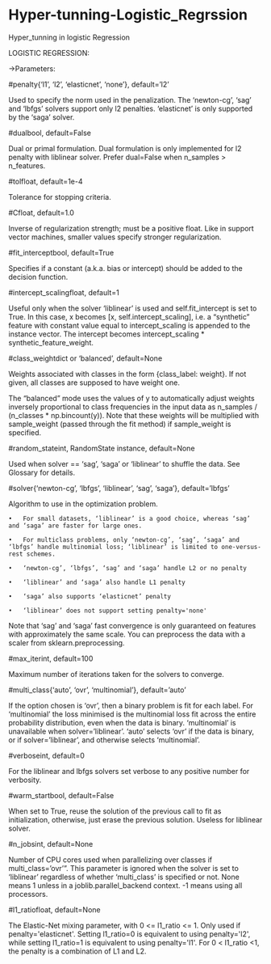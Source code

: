 # Hyper-tunning-Logistic_Regrssion

Hyper_tunning in logistic Regression

LOGISTIC REGRESSION:

->Parameters:

#penalty{‘l1’, ‘l2’, ‘elasticnet’, ‘none’}, default=’l2’

Used to specify the norm used in the penalization. The ‘newton-cg’, ‘sag’ and ‘lbfgs’ solvers support only l2 penalties. ‘elasticnet’ is only supported by the ‘saga’ solver. 

#dualbool, default=False

Dual or primal formulation. Dual formulation is only implemented for l2 penalty with liblinear solver. Prefer dual=False when n_samples > n_features.

#tolfloat, default=1e-4

Tolerance for stopping criteria.

#Cfloat, default=1.0

Inverse of regularization strength; must be a positive float. Like in support vector machines, smaller values specify stronger regularization.

#fit_interceptbool, default=True

Specifies if a constant (a.k.a. bias or intercept) should be added to the decision function.

#intercept_scalingfloat, default=1

Useful only when the solver ‘liblinear’ is used and self.fit_intercept is set to True. In this case, x becomes [x, self.intercept_scaling], i.e. a “synthetic” feature with constant value equal to intercept_scaling is appended to the instance vector. The intercept becomes intercept_scaling * synthetic_feature_weight.

#class_weightdict or ‘balanced’, default=None

Weights associated with classes in the form {class_label: weight}. If not given, all classes are supposed to have weight one.

The “balanced” mode uses the values of y to automatically adjust weights inversely proportional to class frequencies in the input data as n_samples / (n_classes * np.bincount(y)).
Note that these weights will be multiplied with sample_weight (passed through the fit method) if sample_weight is specified.


#random_stateint, RandomState instance, default=None

Used when solver == ‘sag’, ‘saga’ or ‘liblinear’ to shuffle the data. See Glossary for details.

#solver{‘newton-cg’, ‘lbfgs’, ‘liblinear’, ‘sag’, ‘saga’}, default=’lbfgs’

Algorithm to use in the optimization problem.

    •	For small datasets, ‘liblinear’ is a good choice, whereas ‘sag’ and ‘saga’ are faster for large ones.

    •	For multiclass problems, only ‘newton-cg’, ‘sag’, ‘saga’ and ‘lbfgs’ handle multinomial loss; ‘liblinear’ is limited to one-versus-rest schemes.

    •	‘newton-cg’, ‘lbfgs’, ‘sag’ and ‘saga’ handle L2 or no penalty

    •	‘liblinear’ and ‘saga’ also handle L1 penalty

    •	‘saga’ also supports ‘elasticnet’ penalty

    •	‘liblinear’ does not support setting penalty='none'

Note that ‘sag’ and ‘saga’ fast convergence is only guaranteed on features with approximately the same scale. You can preprocess the data with a scaler from sklearn.preprocessing.

#max_iterint, default=100

Maximum number of iterations taken for the solvers to converge.

#multi_class{‘auto’, ‘ovr’, ‘multinomial’}, default=’auto’

If the option chosen is ‘ovr’, then a binary problem is fit for each label. For ‘multinomial’ the loss minimised is the multinomial loss fit across the entire probability distribution, even when the data is binary. ‘multinomial’ is unavailable when solver=’liblinear’. ‘auto’ selects ‘ovr’ if the data is binary, or if solver=’liblinear’, and otherwise selects ‘multinomial’.

#verboseint, default=0

For the liblinear and lbfgs solvers set verbose to any positive number for verbosity.

#warm_startbool, default=False

When set to True, reuse the solution of the previous call to fit as initialization, otherwise, just erase the previous solution. Useless for liblinear solver.

#n_jobsint, default=None

Number of CPU cores used when parallelizing over classes if multi_class=’ovr’”. This parameter is ignored when the solver is set to ‘liblinear’ regardless of whether ‘multi_class’ is specified or not. None means 1 unless in a joblib.parallel_backend context. -1 means using all processors.

#l1_ratiofloat, default=None

The Elastic-Net mixing parameter, with 0 <= l1_ratio <= 1. Only used if penalty='elasticnet'. Setting l1_ratio=0 is equivalent to using penalty='l2', while setting l1_ratio=1 is equivalent to using penalty='l1'. For 0 < l1_ratio <1, the penalty is a combination of L1 and L2.

